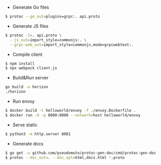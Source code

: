 * Generate Go files
```sh
$ protoc --go_out=plugins=grpc:. api.proto 
```
* Generate JS files
```sh
$ protoc -I=. api.proto \
  --js_out=import_style=commonjs:. \
  --grpc-web_out=import_style=commonjs,mode=grpcwebtext:.
```
* Compile client
```sh
$ npm install
$ npx webpack client.js
```
* Build&Run server
```sh
go build -o horizon
./horizon
```
* Run envoy
```sh
$ docker build -t helloworld/envoy -f ./envoy.Dockerfile .
$ docker run -d -p 8080:8080 --network=host helloworld/envoy
```
* Serve static
```sh
$ python3 -m http.server 8081
```
* Generate docs
```sh
$ go get -u github.com/pseudomuto/protoc-gen-doc/cmd/protoc-gen-doc
$ protoc --doc_out=. --doc_opt=html,docs.html *.proto
```
